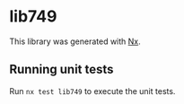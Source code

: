 # lib749

This library was generated with [Nx](https://nx.dev).

## Running unit tests

Run `nx test lib749` to execute the unit tests.
